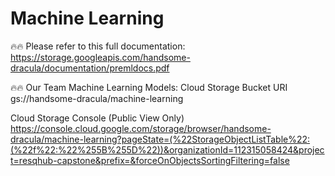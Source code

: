 # Machine Learning
🔥🔥 Please refer to this full documentation:
https://storage.googleapis.com/handsome-dracula/documentation/premldocs.pdf

🔥🔥 Our Team Machine Learning Models:
Cloud Storage Bucket URI
gs://handsome-dracula/machine-learning

Cloud Storage Console (Public View Only)
https://console.cloud.google.com/storage/browser/handsome-dracula/machine-learning?pageState=(%22StorageObjectListTable%22:(%22f%22:%22%255B%255D%22))&organizationId=112315058424&project=resqhub-capstone&prefix=&forceOnObjectsSortingFiltering=false


